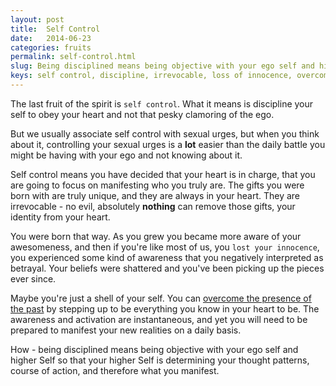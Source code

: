 ```yaml
---
layout: post
title:  Self Control
date:   2014-06-23
categories: fruits
permalink: self-control.html
slug: Being disciplined means being objective with your ego self and higher Self so that your higher Self is determining your thought pattersn, course of action and thus what you manifest. Thus you overcome the presence of the past.
keys: self control, discipline, irrevocable, loss of innocence, overcome the presence of the past
---
```

The last fruit of the spirit is `self control`. What it means is discipline your self to obey your heart and not that pesky clamoring of the ego.

But we usually associate self control with sexual urges, but when you think about it, controlling your sexual urges is a **lot** easier than the daily battle you might be having with your ego and not knowing about it.

Self control means you have decided that your heart is in charge, that you are going to focus on manifesting who you truly are. The gifts you were born with are truly unique, and they are always in your heart. They are irrevocable - no evil, absolutely **nothing** can remove those gifts, your identity from your heart.

You were born that way. As you grew you became more aware of your awesomeness, and then if you're like most of us, you `lost your innocence`, you experienced some kind of awareness that you negatively interpreted as betrayal. Your beliefs were shattered and you've been picking up the pieces ever since.

Maybe you're just a shell of your self. You can [overcome the presence of the past][leanpub] by stepping up to be everything you know in your heart to be. The awareness and activation are instantaneous, and yet you will need to be prepared to manifest your new realities on a daily basis.

How - being disciplined means being objective with your ego self and higher Self so that your higher Self is determining your thought patterns, course of action, and therefore what you manifest.

[leanpub]: https://leanpub.com/fruitsofthespirit